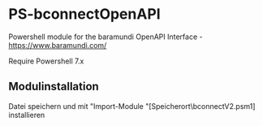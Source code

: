 # PS-bconnectOpenAPI
Powershell module for the baramundi OpenAPI Interface - https://www.baramundi.com/

Require Powershell 7.x

## Modulinstallation
Datei speichern und mit "Import-Module "[Speicherort\bconnectV2.psm1] installieren
